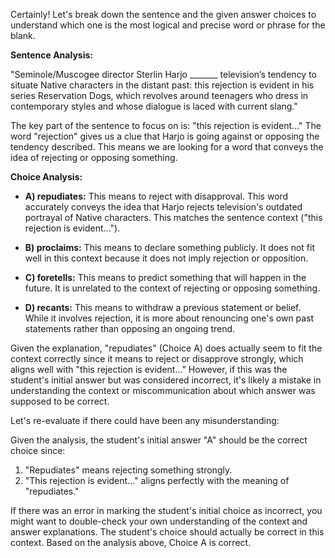 Certainly! Let's break down the sentence and the given answer choices to understand which one is the most logical and precise word or phrase for the blank.

**Sentence Analysis:**

"Seminole/Muscogee director Sterlin Harjo _______ television’s tendency to situate Native characters in the distant past: this rejection is evident in his series Reservation Dogs, which revolves around teenagers who dress in contemporary styles and whose dialogue is laced with current slang."

The key part of the sentence to focus on is: "this rejection is evident..." The word "rejection" gives us a clue that Harjo is going against or opposing the tendency described. This means we are looking for a word that conveys the idea of rejecting or opposing something.

**Choice Analysis:**

- **A) repudiates:** This means to reject with disapproval. This word accurately conveys the idea that Harjo rejects television's outdated portrayal of Native characters. This matches the sentence context ("this rejection is evident...").

- **B) proclaims:** This means to declare something publicly. It does not fit well in this context because it does not imply rejection or opposition.

- **C) foretells:** This means to predict something that will happen in the future. It is unrelated to the context of rejecting or opposing something.

- **D) recants:** This means to withdraw a previous statement or belief. While it involves rejection, it is more about renouncing one's own past statements rather than opposing an ongoing trend.

Given the explanation, "repudiates" (Choice A) does actually seem to fit the context correctly since it means to reject or disapprove strongly, which aligns well with "this rejection is evident..." However, if this was the student's initial answer but was considered incorrect, it's likely a mistake in understanding the context or miscommunication about which answer was supposed to be correct.

Let's re-evaluate if there could have been any misunderstanding:

Given the analysis, the student's initial answer "A" should be the correct choice since:
1. "Repudiates" means rejecting something strongly.
2. "This rejection is evident..." aligns perfectly with the meaning of "repudiates."

If there was an error in marking the student's initial choice as incorrect, you might want to double-check your own understanding of the context and answer explanations. The student's choice should actually be correct in this context. Based on the analysis above, Choice A is correct.
